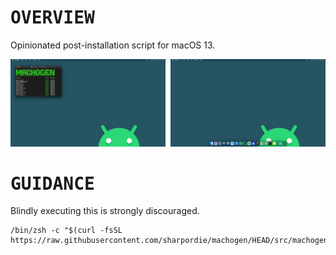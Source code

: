 # <samp>OVERVIEW</samp>

Opinionated post-installation script for macOS 13.

<img src="assets/img1.png" width="49.25%"/><img src="assets/img0.png" width="1.5%"/><img src="assets/img2.png" width="49.25%"/>

# <samp>GUIDANCE</samp>

Blindly executing this is strongly discouraged.

```shell
/bin/zsh -c "$(curl -fsSL https://raw.githubusercontent.com/sharpordie/machogen/HEAD/src/machogen.sh)"
```
